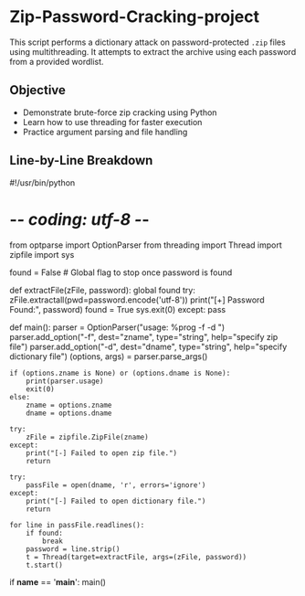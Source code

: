 # Zip-Password-Cracking-project
This script performs a dictionary attack on password-protected `.zip` files using multithreading. It attempts to extract the archive using each password from a provided wordlist.

## Objective
- Demonstrate brute-force zip cracking using Python
- Learn how to use threading for faster execution
- Practice argument parsing and file handling

## Line-by-Line Breakdown

#!/usr/bin/python
# -*- coding: utf-8 -*-

from optparse import OptionParser
from threading import Thread
import zipfile
import sys

found = False  # Global flag to stop once password is found

def extractFile(zFile, password):
    global found
    try:
        zFile.extractall(pwd=password.encode('utf-8'))
        print("[+] Password Found:", password)
        found = True
        sys.exit(0)
    except:
        pass

def main():
    parser = OptionParser("usage: %prog -f <zipfile> -d <dictionary>")
    parser.add_option("-f", dest="zname", type="string", help="specify zip file")
    parser.add_option("-d", dest="dname", type="string", help="specify dictionary file")
    (options, args) = parser.parse_args()

    if (options.zname is None) or (options.dname is None):
        print(parser.usage)
        exit(0)
    else:
        zname = options.zname
        dname = options.dname

    try:
        zFile = zipfile.ZipFile(zname)
    except:
        print("[-] Failed to open zip file.")
        return

    try:
        passFile = open(dname, 'r', errors='ignore')
    except:
        print("[-] Failed to open dictionary file.")
        return

    for line in passFile.readlines():
        if found:
            break
        password = line.strip()
        t = Thread(target=extractFile, args=(zFile, password))
        t.start()

if __name__ == '__main__':
    main()
